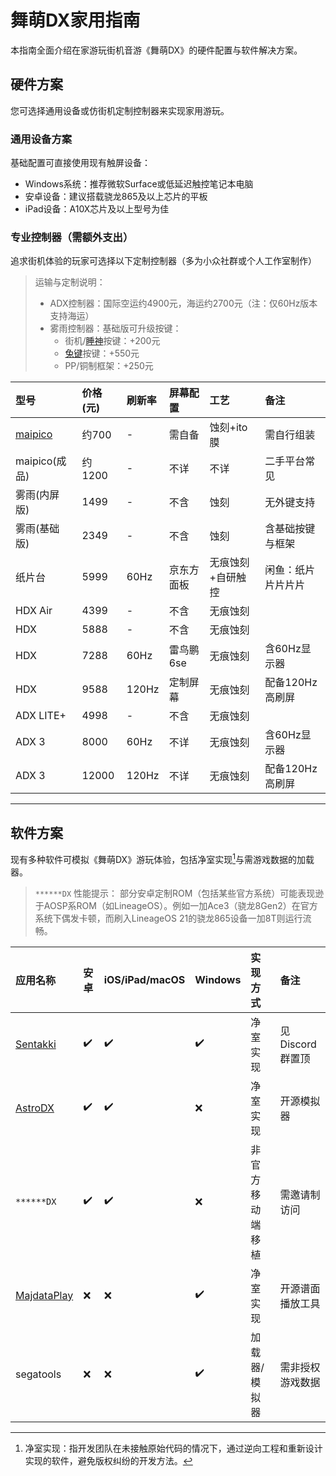 # 舞萌DX家用指南

本指南全面介绍在家游玩街机音游《舞萌DX》的硬件配置与软件解决方案。

## 硬件方案

您可选择通用设备或仿街机定制控制器来实现家用游玩。

### 通用设备方案

基础配置可直接使用现有触屏设备：
* Windows系统：推荐微软Surface或低延迟触控笔记本电脑
* 安卓设备：建议搭载骁龙865及以上芯片的平板
* iPad设备：A10X芯片及以上型号为佳

### 专业控制器（需额外支出）

追求街机体验的玩家可选择以下定制控制器（多为小众社群或个人工作室制作）

> 运输与定制说明：
> 
> * ADX控制器：国际空运约4900元，海运约2700元（注：仅60Hz版本支持海运）
> * 雾雨控制器：基础版可升级按键：
>     * 街机/[睡神]按键：+200元
>     * [兔键]按键：+550元
>     * PP/铜制框架：+250元

| 型号             | 价格(元) | 刷新率 | 屏幕配置   | 工艺              | 备注               |
| :--------------- | :------- | :----- | :--------- | :---------------- | :----------------- |
| [maipico](DIY版) | 约700    | -      | 需自备     | 蚀刻+ito膜        | 需自行组装         |
| maipico(成品)    | 约1200   | -      | 不详       | 不详              | 二手平台常见       |
| 雾雨(内屏版)     | 1499     | -      | 不含       | 蚀刻              | 无外键支持         |
| 雾雨(基础版)     | 2349     | -      | 不含       | 蚀刻              | 含基础按键与框架   |
| 纸片台           | 5999     | 60Hz   | 京东方面板 | 无痕蚀刻+自研触控 | 闲鱼：纸片片片片片 |
| HDX Air          | 4399     | -      | 不含       | 无痕蚀刻          |                    |
| HDX              | 5888     | -      | 不含       | 无痕蚀刻          |                    |
| HDX              | 7288     | 60Hz   | 雷鸟鹏6se  | 无痕蚀刻          | 含60Hz显示器       |
| HDX              | 9588     | 120Hz  | 定制屏幕   | 无痕蚀刻          | 配备120Hz高刷屏    |
| ADX LITE+        | 4998     | -      | 不含       | 无痕蚀刻          |                    |
| ADX 3            | 8000     | 60Hz   | 不详       | 无痕蚀刻          | 含60Hz显示器       |
| ADX 3            | 12000    | 120Hz  | 不详       | 无痕蚀刻          | 配备120Hz高刷屏    |

-----

## 软件方案

现有多种软件可模拟《舞萌DX》游玩体验，包括净室实现[^1]与需游戏数据的加载器。

> `******DX` 性能提示：
> 部分安卓定制ROM（包括某些官方系统）可能表现逊于AOSP系ROM（如LineageOS）。例如一加Ace3（骁龙8Gen2）在官方系统下偶发卡顿，而刷入LineageOS 21的骁龙865设备一加8T则运行流畅。

| 应用名称      | 安卓 | iOS/iPad/macOS | Windows | 实现方式         | 备注             |
| :------------ | :--- | :------------- | :------ | :--------------- | :--------------- |
| [Sentakki]    | ✔️    | ✔️              | ✔️       | 净室实现         | 见Discord群置顶  |
| [AstroDX]     | ✔️    | ✔️              | ❌       | 净室实现         | 开源模拟器       |
| `******DX`    | ✔️    | ✔️              | ❌       | 非官方移动端移植 | 需邀请制访问     |
| [MajdataPlay] | ❌    | ❌              | ✔️       | 净室实现         | 开源谱面播放工具 |
| segatools     | ❌    | ❌              | ✔️       | 加载器/模拟器    | 需非授权游戏数据 |

[睡神]: https://space.bilibili.com/895949/
[兔键]: http://www.taobao.com/list/item/660013732031.htm
[maipico]: https://github.com/whowechina/mai_pico
[astrodx]: https://wiki.astrodx.com
[sentakki]: https://github.com/LumpBloom7/sentakki
[MajdataPlay]: https://github.com/LingFeng-bbben/MajdataPlay

[^1]: 净室实现：指开发团队在未接触原始代码的情况下，通过逆向工程和重新设计实现的软件，避免版权纠纷的开发方法。
